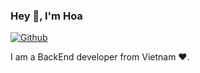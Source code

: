 
### Hey 👋, I'm Hoa

[![Github](https://img.shields.io/github/followers/Hoa1210?label=Follow&style=social)](https://github.com/Hoa1210)

I am a BackEnd developer from Vietnam ❤️.




